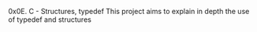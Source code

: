 0x0E. C - Structures, typedef
This project aims to explain in depth the use of typedef and structures
